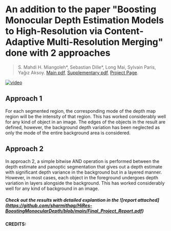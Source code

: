 

# An addition to the paper "Boosting Monocular Depth Estimation Models to High-Resolution via Content-Adaptive Multi-Resolution Merging" done with 2 approaches

> S. Mahdi H. Miangoleh\*, Sebastian Dille\*, Long Mai, Sylvain Paris, Yağız Aksoy.
> [Main pdf](http://yaksoy.github.io/papers/CVPR21-HighResDepth.pdf),
> [Supplementary pdf](http://yaksoy.github.io/papers/CVPR21-HighResDepth-Supp.pdf),
> [Project Page](http://yaksoy.github.io/highresdepth/).

[![video](./figures/video_thumbnail.jpg)](https://www.youtube.com/watch?v=lDeI17pHlqo)

## Approach 1
For each segmented region, the corresponding mode of the depth map region will be
the intensity of that region. This has worked considerably well for any kind of object in an image.
The edges of the objects in the result are defined, however, the background depth variation has been
neglected as only the mode of the entire background area is considered. 

## Approach 2
In approach 2, a simple bitwise AND operation is performed between the depth estimate and panoptic
segmentation that gives out a depth estimate with significant depth variance in the background but in
a layered manner. However, in most cases, each object in the foreground undergoes depth variation in
layers alongside the background. This has worked considerably well for any kind of background in
an image. 

##### Check out the results with detailed explantion in the ![report attached] (https://github.com/sharmithag/HiRes-BoostingMonocularDepth/blob/main/Final_Project_Report.pdf)
#### CREDITS:
[1]: https://github.com/intel-isl/MiDaS/tree/v2
[2]: https://github.com/aim-uofa/AdelaiDepth/tree/main/LeReS
[3]: https://github.com/KexianHust/Structure-Guided-Ranking-Loss
[4]: https://github.com/junyanz/pytorch-CycleGAN-and-pix2pix

